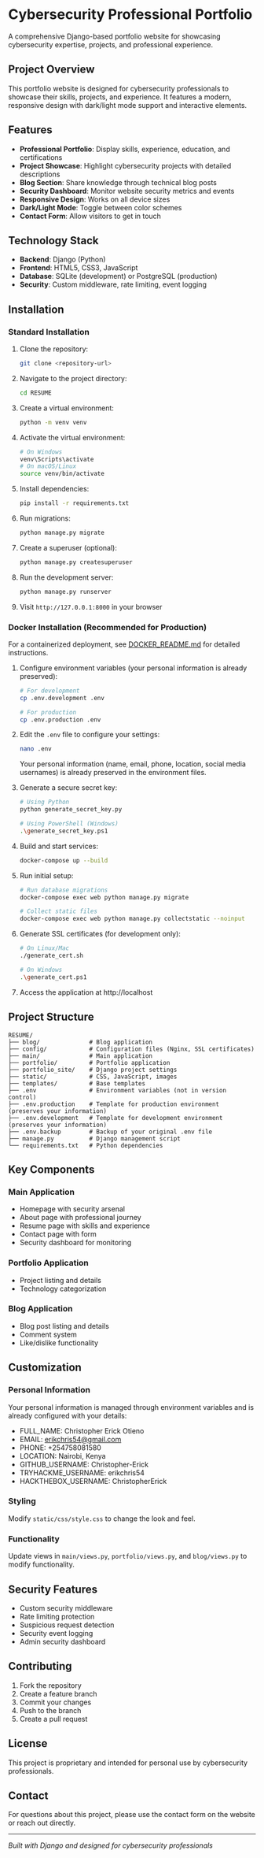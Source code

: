 # Cybersecurity Professional Portfolio

A comprehensive Django-based portfolio website for showcasing cybersecurity expertise, projects, and professional experience.

## Project Overview

This portfolio website is designed for cybersecurity professionals to showcase their skills, projects, and experience. It features a modern, responsive design with dark/light mode support and interactive elements.

## Features

- **Professional Portfolio**: Display skills, experience, education, and certifications
- **Project Showcase**: Highlight cybersecurity projects with detailed descriptions
- **Blog Section**: Share knowledge through technical blog posts
- **Security Dashboard**: Monitor website security metrics and events
- **Responsive Design**: Works on all device sizes
- **Dark/Light Mode**: Toggle between color schemes
- **Contact Form**: Allow visitors to get in touch

## Technology Stack

- **Backend**: Django (Python)
- **Frontend**: HTML5, CSS3, JavaScript
- **Database**: SQLite (development) or PostgreSQL (production)
- **Security**: Custom middleware, rate limiting, event logging

## Installation

### Standard Installation

1. Clone the repository:
   ```bash
   git clone <repository-url>
   ```

2. Navigate to the project directory:
   ```bash
   cd RESUME
   ```

3. Create a virtual environment:
   ```bash
   python -m venv venv
   ```

4. Activate the virtual environment:
   ```bash
   # On Windows
   venv\Scripts\activate
   # On macOS/Linux
   source venv/bin/activate
   ```

5. Install dependencies:
   ```bash
   pip install -r requirements.txt
   ```

6. Run migrations:
   ```bash
   python manage.py migrate
   ```

7. Create a superuser (optional):
   ```bash
   python manage.py createsuperuser
   ```

8. Run the development server:
   ```bash
   python manage.py runserver
   ```

9. Visit `http://127.0.0.1:8000` in your browser

### Docker Installation (Recommended for Production)

For a containerized deployment, see [DOCKER_README.md](file:///c:/Users/CHRISTOPHER/Desktop/project/RESUME/DOCKER_README.md) for detailed instructions.

1. Configure environment variables (your personal information is already preserved):
   ```bash
   # For development
   cp .env.development .env
   
   # For production
   cp .env.production .env
   ```

2. Edit the `.env` file to configure your settings:
   ```bash
   nano .env
   ```
   Your personal information (name, email, phone, location, social media usernames) is already preserved in the environment files.

3. Generate a secure secret key:
   ```bash
   # Using Python
   python generate_secret_key.py
   
   # Using PowerShell (Windows)
   .\generate_secret_key.ps1
   ```

4. Build and start services:
   ```bash
   docker-compose up --build
   ```

5. Run initial setup:
   ```bash
   # Run database migrations
   docker-compose exec web python manage.py migrate
   
   # Collect static files
   docker-compose exec web python manage.py collectstatic --noinput
   ```

6. Generate SSL certificates (for development only):
   ```bash
   # On Linux/Mac
   ./generate_cert.sh
   
   # On Windows
   .\generate_cert.ps1
   ```

7. Access the application at http://localhost

## Project Structure

```
RESUME/
├── blog/              # Blog application
├── config/            # Configuration files (Nginx, SSL certificates)
├── main/              # Main application
├── portfolio/         # Portfolio application
├── portfolio_site/    # Django project settings
├── static/            # CSS, JavaScript, images
├── templates/         # Base templates
├── .env               # Environment variables (not in version control)
├── .env.production    # Template for production environment (preserves your information)
├── .env.development   # Template for development environment (preserves your information)
├── .env.backup        # Backup of your original .env file
├── manage.py          # Django management script
└── requirements.txt   # Python dependencies
```

## Key Components

### Main Application
- Homepage with security arsenal
- About page with professional journey
- Resume page with skills and experience
- Contact page with form
- Security dashboard for monitoring

### Portfolio Application
- Project listing and details
- Technology categorization

### Blog Application
- Blog post listing and details
- Comment system
- Like/dislike functionality

## Customization

### Personal Information
Your personal information is managed through environment variables and is already configured with your details:
- FULL_NAME: Christopher Erick Otieno
- EMAIL: erikchris54@gmail.com
- PHONE: +254758081580
- LOCATION: Nairobi, Kenya
- GITHUB_USERNAME: Christopher-Erick
- TRYHACKME_USERNAME: erikchris54
- HACKTHEBOX_USERNAME: ChristopherErick

### Styling
Modify `static/css/style.css` to change the look and feel.

### Functionality
Update views in `main/views.py`, `portfolio/views.py`, and `blog/views.py` to modify functionality.

## Security Features

- Custom security middleware
- Rate limiting protection
- Suspicious request detection
- Security event logging
- Admin security dashboard

## Contributing

1. Fork the repository
2. Create a feature branch
3. Commit your changes
4. Push to the branch
5. Create a pull request

## License

This project is proprietary and intended for personal use by cybersecurity professionals.

## Contact

For questions about this project, please use the contact form on the website or reach out directly.

---
*Built with Django and designed for cybersecurity professionals*